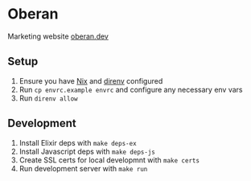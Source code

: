 # Oberan

Marketing website [oberan.dev](https://oberan.dev)

## Setup

1. Ensure you have [Nix](https://nixos.org/download.html) and [direnv](https://direnv.net/#basic-installation) configured
2. Run `cp envrc.example envrc` and configure any necessary env vars
3. Run `direnv allow`

## Development

1. Install Elixir deps with `make deps-ex`
2. Install Javascript deps with `make deps-js`
3. Create SSL certs for local developmnt with `make certs`
4. Run development server with `make run`
